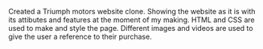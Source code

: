 Created a Triumph motors website clone. Showing the website as it is with its attibutes and features at the moment of my making. 
HTML and CSS are used to make and style the page.
Different images and videos are used to give the user a reference to their purchase.

  
